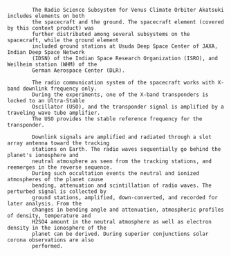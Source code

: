 
            The Radio Science Subsystem for Venus Climate Orbiter Akatsuki includes elements on both
            the spacecraft and the ground. The spacecraft element (covered by this context product) was
            further distributed among several subsystems on the spacecraft, while the ground element
            included ground stations at Usuda Deep Space Center of JAXA, Indian Deep Space Network
            (IDSN) of the Indian Space Research Organization (ISRO), and Weilheim station (WHM) of the
            German Aerospace Center (DLR).

            The radio communication system of the spacecraft works with X-band downlink frequency only.
            During the experiments, one of the X-band transponders is locked to an Ultra-Stable
            Oscillator (USO), and the transponder signal is amplified by a traveling wave tube amplifier.
            The USO provides the stable reference frequency for the transponder.

            Downlink signals are amplified and radiated through a slot array antenna toward the tracking
            stations on Earth. The radio waves sequentially go behind the planet's ionosphere and
            neutral atmosphere as seen from the tracking stations, and reemerges in the reverse sequence.
            During such occultation events the neutral and ionized atmospheres of the planet cause
            bending, attenuation and scintillation of radio waves. The perturbed signal is collected by
            ground stations, amplified, down-converted, and recorded for later analysis. From the
            changes in bending angle and attenuation, atmospheric profiles of density, temperature and
            H2SO4 amount in the neutral atmosphere as well as electron density in the ionosphere of the
            planet can be derived. During superior conjunctions solar corona observations are also
            performed.
        